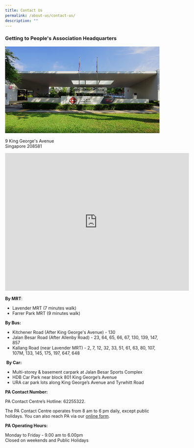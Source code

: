 ```yaml
---
title: Contact Us
permalink: /about-us/contact-us/
description: ""
---
```

### Getting to People's Association Headquarters

![](/images/About%20Us/pa-hq-building%20(1).png)

9 King George's Avenue  
Singapore 208581

<iframe src="https://www.google.com/maps/embed?pb=!1m18!1m12!1m3!1d3988.7778049846565!2d103.85711995089758!3d1.3085633620651465!2m3!1f0!2f0!3f0!3m2!1i1024!2i768!4f13.1!3m3!1m2!1s0x31da19c8331b834b%3A0x7331b549928866eb!2sPeople&#39;s%20Association!5e0!3m2!1sen!2ssg!4v1664512018769!5m2!1sen!2ssg" width="600" height="450" style="border:0;" allowfullscreen="" loading="lazy" ></iframe>

**By MRT**:

*   Lavender MRT (7 minutes walk)
*   Farrer Park MRT (9 minutes walk)   
      
    

**By Bus:**

*   Kitchener Road (After King George's Avenue) - 130
*   Jalan Besar Road (After Allenby Road) - 23, 64, 65, 66, 67, 130, 139, 147, 857
*   Kallang Road (near Lavender MRT) - 2, 7, 12, 32, 33, 51, 61, 63, 80, 107, 107M, 133, 145, 175, 197, 647, 648

  

 **By Car:**

*   Multi-storey & basement carpark at Jalan Besar Sports Complex  
*   HDB Car Park near block 801 King George’s Avenue
*   URA car park lots along King George’s Avenue and Tyrwhitt Road

**PA Contact Number:** 

PA Contact Centre’s Hotline: 62255322.

The PA Contact Centre operates from 8 am to 6 pm daily, except public holidays. You can also reach PA via our [online form](https://www.pa.gov.sg/feedback).

**PA Operating Hours:** 

Monday to Friday - 9.00 am to 6.00pm
<br>
Closed on weekends and Public Holidays